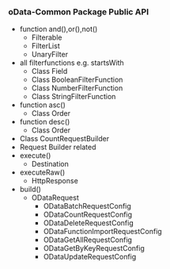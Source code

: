 ### oData-Common Package Public API

- function and(),or(),not()
  - Filterable
  - FilterList
  - UnaryFilter
- all filterfunctions e.g. startsWith
  - Class Field
  - Class BooleanFilterFunction
  - Class NumberFilterFunction
  - Class StringFilterFunction
- function asc()
  - Class Order
- function desc()
  - Class Order
- Class CountRequestBuilder
- Request Builder related
- execute()
  - Destination
- executeRaw()
  - HttpResponse
- build()
  - ODataRequest
    - ODataBatchRequestConfig
    - ODataCountRequestConfig
    - ODataDeleteRequestConfig
    - ODataFunctionImportRequestConfig
    - ODataGetAllRequestConfig
    - ODataGetByKeyRequestConfig
    - ODataUpdateRequestConfig


